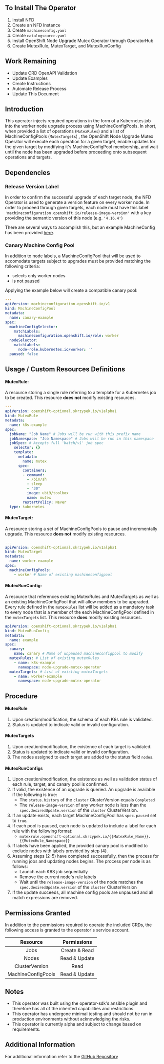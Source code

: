 ## To Install The Operator

1. Install NFD
2. Create an NFD Instance
3. Create `machineconfig.yaml`
4. Create `catalogsource.yaml`
5. Install OpenShift Node Upgrade Mutex Operator through OperatorHub
6. Create MutexRule, MutexTarget, and MutexRunConfig

## Work Remaining

- Update CRD OpenAPI Validation
- Update Examples
- Create Instructions
- Automate Release Process
- Update This Document

## Introduction

This operator injects required operations in the form of a Kubernetes job into the worker node upgrade process using MachineConfigPools. In short, when provided a list of operations (`MutexRules`) and a list of MachineConfigPools (`MutexTargets`) , the OpenShift Node Upgrade Mutex Operator will execute each operation for a given target, enable updates for the given target by modifying it's MachineConfigPool membership, and wait until the node has been upgraded before proceeding onto subsequent operations and targets.

## Dependencies

### Release Version Label

In order to confirm the successful upgrade of each target node, the NFD Operator is used to generate a version feature on every worker node. In order to proceed through given targets, each node must have this label
`'machineconfiguration.openshift.io/release-image-version'` with a key providing the semantic version of this node (e.g. `'4.16.4'`)

There are several ways to accomplish this, but an example MachineConfig has been provided [here](https://github.com/shpwrck/openshift-node-upgrade-mutex-operator/blob/main/machineconfig.yaml).

### Canary Machine Config Pool

In addition to node labels, a MachineConfigPool that will be used to accomodate targets subject to upgrades must be provided matching the following criteria:
* selects only worker nodes
* is not paused

Applying the example below will create a compatible canary pool:

```yaml
---
apiVersion: machineconfiguration.openshift.io/v1
kind: MachineConfigPool
metadata:
  name: canary-example
spec:
  machineConfigSelector:
    matchLabels:
      machineconfiguration.openshift.io/role: worker
  nodeSelector:
    matchLabels:
      node-role.kubernetes.io/worker: ''
  paused: false
```

## Usage / Custom Resources Definitions

#### MutexRule:

A resource storing a single rule referring to a template for a Kubernetes job to be created.
This resource **does not** modify existing resources.

```yaml
---
apiVersion: openshift-optional.skrzypek.io/v1alpha1
kind: MutexRule
metadata:
  name: k8s-example
spec:
  jobName: "Job Name" # Jobs will be run with this prefix name
  jobNamespace: "Job Namespace" # Jobs will be run in this namespace
  jobSpec: # Accepts full 'batch/v1' job spec
    selector: {}
    template:
      metadata:
        name: mutex
      spec:
        containers:
        - command:
          - /bin/sh
          - sleep
          - "30"
          image: ubi9/toolbox
          name: mutex
        restartPolicy: Never
  type: kubernetes
```

#### MutexTarget:

A resource storing a set of MachineConfigPools to pause and incrementally upgrade.
This resource **does not** modify existing resources.

```yaml
---
apiVersion: openshift-optional.skrzypek.io/v1alpha1
kind: MutexTarget
metadata:
  name: worker-example
spec:
  machineConfigPools:
    - worker # Name of existing machineconfigpool
```

#### MutexRunConfig:

A resource that references existing MutexRules and MutexTargets as well as an existing MachineConfigPool that will allow members to be upgraded. Every rule defined in the `mutexRules` list will be added as a mandatory task to every node that is a member of the each MachineConfigPool defined in the `mutexTargets` list.
This resource **does** modify existing resources.

```yaml
apiVersion: openshift-optional.skrzypek.io/v1alpha1
kind: MutexRunConfig
metadata:
  name: example
spec:
  canary:
    name: canary # Name of unpaused machineconfigpool to modify
  mutexRules: # List of existing mutexRules
    - name: k8s-example
      namespace: node-upgrade-mutex-operator
  mutexTargets: # List of existing mutexTargets
    - name: worker-example
      namespace: node-upgrade-mutex-operator
```

## Procedure

#### MutexRule

1. Upon creation/modification, the schema of each K8s rule is validated.
2. Status is updated to indicate valid or invalid configuration.

#### MutexTargets

1. Upon creation/modification, the existence of each target is validated.
2. Status is updated to indicate valid or invalid configuration.
3. The nodes assigned to each target are added to the status field `nodes`.

#### MutexRunConfigs

1. Upon creation/modification, the existence as well as validation status of each rule, target, and canary pool is confirmed.
2. If valid, the existence of an upgrade is queried. An upgrade is available if the following is true:
    * The `status.history` of the `cluster` ClusterVersion equals `Completed`
    * The `release-image-version` of any worker node is less than the `spec.desiredUpdate.version` of the `cluster` ClusterVersion.
3. If an update exists, each target MachineConfigPool has `spec.paused` set to `true`.
4. If each pool is paused, each node is updated to include a label for each rule with the following format:
    * `mutexrule.openshift-optional.skrzypek.io/{{MutexRule_Name}}.{{MutexRule_Namespace}}`
5. If labels have been applied, the provided canary pool is modified to exclude nodes with labels provided by step (4).
6. Assuming steps (2-5) have completed successfully, then the process for running jobs and updating nodes begins. The process per node is as follows:
    * Launch each K8S job sequentially
    * Remove the current node's rule labels
    * Wait until the `release-image-version` of the node matches the `spec.desiredUpdate.version` of the `cluster` ClusterVersion
7. If the update succeeds, all machine config pools are unpaused and all match expressions are removed.

## Permissions Granted

In addition to the permissions required to operate the included CRDs, the following access is granted to the operator's service account.

| Resource | Permissions |
| :---: | :---: |
| Jobs | Create & Read |
| Nodes | Read & Update |
| ClusterVersion | Read |
| MachineConfigPools | Read & Update |

## Notes

* This operator was built using the operator-sdk's ansible plugin and therefore has all of the inherited capabilities and restrictions.
* This operator has undergone minimal testing and should not be run in production environments without acknowledging the risks.
* This operator is currently alpha and subject to change based on requirements.

## Additional Information
For additional information refer to the [GitHub Repository](https://github.com/shpwrck/openshift-node-upgrade-mutex-operator)
